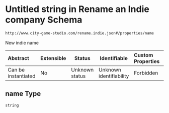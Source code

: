 # Untitled string in Rename an Indie company Schema

```txt
http://www.city-game-studio.com/rename.indie.json#/properties/name
```

New indie name


| Abstract            | Extensible | Status         | Identifiable            | Custom Properties | Additional Properties | Access Restrictions | Defined In                                                                           |
| :------------------ | ---------- | -------------- | ----------------------- | :---------------- | --------------------- | ------------------- | ------------------------------------------------------------------------------------ |
| Can be instantiated | No         | Unknown status | Unknown identifiability | Forbidden         | Allowed               | none                | [rename-indie.schema.json\*](../out/rename-indie.schema.json "open original schema") |

## name Type

`string`
